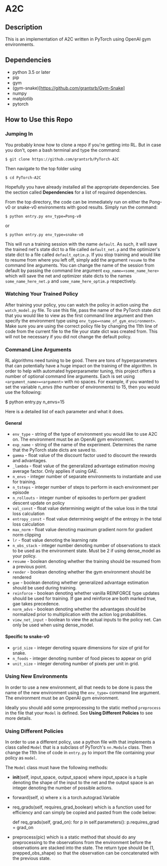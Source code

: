 # A2C

## Description
This is an implementation of A2C written in PyTorch using OpenAI gym environments.

## Dependencies
- python 3.5 or later
- pip
- gym
- (gym-snake)[https://github.com/grantsrb/Gym-Snake]
- numpy
- matplotlib
- pytorch

## How to Use this Repo

### Jumping In
You probably know how to clone a repo if you're getting into RL. But in case you don't, open a bash terminal and type the command:

    $ git clone https://github.com/grantsrb/PyTorch-A2C

Then navigate to the top folder using

    $ cd PyTorch-A2C

Hopefully you have already installed all the appropriate dependencies. See the section called **Dependencies** for a list of required dependencies.

From the top directory, the code can be immediately run on either the Pong-v0 or snake-v0 environments with good results. Simply run the command:

    $ python entry.py env_type=Pong-v0

or

    $ python entry.py env_type=snake-v0

This will run a training session with the name `default`. As such, it will save the trained net's state dict to a file called `default_net.p` and the optimizer's state dict to a file called `default_optim.p`. If you stop training and would like to resume from where you left off, simply add the argument `resume` to the command line arguments. You can change the name of the session from default by passing the command line argument `exp_name=<some_name_here>` which will save the net and optimizer state dicts to the names `some_name_here_net.p` and `some_name_here_optim.p` respectively.

### Watching Your Trained Policy
After training your policy, you can watch the policy in action using the `watch_model.py` file. To use this file, pass the name of the PyTorch state dict that you would like to view as the first command line argument and then specify the environment type using `env_type=<name_of_gym_environment>`. Make sure you are using the correct policy file by changing the 11th line of code from the current file to the file your state dict was created from. This will not be necessary if you did not change the default policy.

### Command Line Arguments
RL algorithms need tuning to be good. There are tons of hyperparameters that can potentially have a huge impact on the training of the algorithm. In order to help with automated hyperparameter tuning, this project offers a number of optional command line arguments. Each is set using `<argument_name>=<argument>` with no spaces. For example, if you wanted to set the variable n_envs (the number of environments) to 15, then you would use the following:

  $ python entry.py n_envs=15

Here is a detailed list of each parameter and what it does.

#### General
* `env_type` - string of the type of environment you would like to use A2C on. The environment must be an OpenAI gym environment.
* `exp_name` - string of the name of the experiment. Determines the name that the PyTorch state dicts are saved to.
* `gamma` - float value of the discount factor used to discount the rewards and advantages.
* `_lambda` - float value of the generalized advantage estimation moving average factor. Only applies if using GAE.
* `n_envs` - integer number of separate environments to instantiate and use for training.
* `n_tsteps` - integer number of steps to perform in each environment per episode
* `n_rollouts` - integer number of episodes to perform per gradient descent update on policy
* `val_const` - float value determining weight of the value loss in the total loss calculation
* `entropy_const` - float value determining weight of the entropy in the total loss calculation
* `max_norm` - float value denoting maximum gradient norm for gradient norm clipping
* `lr` - float value denoting the learning rate
* `n_obs_stack` - integer number denoting number of observations to stack to be used as the environment state. Must be 2 if using dense_model as your policy.
* `resume` - boolean denoting whether the training should be resumed from a previous point.
* `render` - boolean denoting whether the gym environment should be rendered
* `gae` - boolean denoting whether generalized advantage estimation should be used during training.
* `reinforce` - boolean denoting whether vanilla REINFORCE type updates should be used for training. If gae and reinforce are both marked true, gae takes precedence.
* `norm_advs` - boolean denoting whether the advantages should be normalized prior to multiplication with the action log probabilities.
* `view_net_input` - boolean to view the actual inputs to the policy net. Can only be used when using dense_model.

#### Specific to snake-v0
* `grid_size` - integer denoting square dimensions for size of grid for snake.
* `n_foods` - integer denoting number of food pieces to appear on grid
* `unit_size` - integer denoting number of pixels per unit in grid.

### Using New Environments
In order to use a new environment, all that needs to be done is pass the name of the new environment using the `env_type=` command line argument. The environment must be an OpenAI gym environment.

Ideally you should add some preprocessing to the static method `preprocess` in the file that your `Model` is defined. See **Using Different Policies** to see more details.

### Using Different Policies
In order to use a different policy, use a python file with that implements a class called `Model` that is a subclass of PyTorch's `nn.Module` class. Then change the 11th line of code in `entry.py` to import the file containing your policy as `model`.

The `Model` class must have the following methods:

- __init__(self, input_space, output_space) where input_space is a tuple denoting the shape of the input to the net and the output space is an integer denoting the number of possible actions.
- forward(self, x) where x is a torch.autograd.Variable
- req_grads(self, requires_grad_boolean) which is a function used for efficiency and can simply be copied and pasted from the code below:

  def req_grads(self, grad_on):
    for p in self.parameters():
        p.requires_grad = grad_on

- preprocess(pic) which is a static method that should do any preprocessing to the observations from the environment before the observations are stacked into the state. The return type should be (1, prepped_obs_shape) so that the observation can be concatenated with the previous state.
